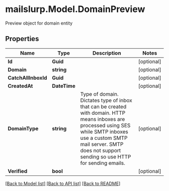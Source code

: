 # mailslurp.Model.DomainPreview
Preview object for domain entity
## Properties

Name | Type | Description | Notes
------------ | ------------- | ------------- | -------------
**Id** | **Guid** |  | [optional] 
**Domain** | **string** |  | [optional] 
**CatchAllInboxId** | **Guid** |  | [optional] 
**CreatedAt** | **DateTime** |  | [optional] 
**DomainType** | **string** | Type of domain. Dictates type of inbox that can be created with domain. HTTP means inboxes are processed using SES while SMTP inboxes use a custom SMTP mail server. SMTP does not support sending so use HTTP for sending emails. | [optional] 
**Verified** | **bool** |  | [optional] 

[[Back to Model list]](../README#documentation-for-models) [[Back to API list]](../README#documentation-for-api-endpoints) [[Back to README]](../README)

